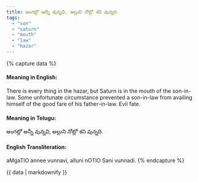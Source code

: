 ```yaml
---
title: అంగట్లో అన్నీ వున్నవి, అల్లుని నోట్లో శని వున్నది.
tags:
  - "son"
  - "saturn"
  - "mouth"
  - "law"
  - "hazar"
---
```


{% capture data %}
#### Meaning in English:
There is every thing in the hazar, but Saturn is in the mouth of the son-in-law.
Some unfortunate circumstance prevented a son-in-law from availing himself of the good fare of his father-in-law.
Evil fate.

#### Meaning in Telugu:
అంగట్లో అన్నీ వున్నవి, అల్లుని నోట్లో శని వున్నది.

#### English Transliteration:
aMgaTlO annee vunnavi, alluni nOTlO Sani vunnadi.
{% endcapture %}

<div class="notice">{{ data | markdownify }}</div>

